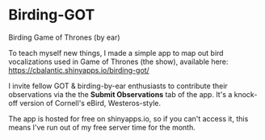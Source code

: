 # Birding-GOT
Birding Game of Thrones (by ear)

To teach myself new things, I made a simple app to map out bird vocalizations used in Game of Thrones (the show), available here: https://cbalantic.shinyapps.io/birding-got/

I invite fellow GOT & birding-by-ear enthusiasts to contribute their observations via the the **Submit Observations** tab of the app. It's a knock-off version of Cornell's eBird, Westeros-style.

The app is hosted for free on shinyapps.io, so if you can't access it, this means I've run out of my free server time for the month. 


